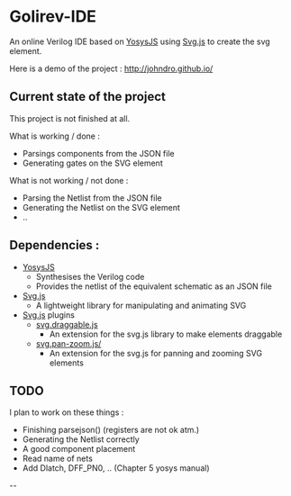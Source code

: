 # Golirev-IDE
An online Verilog IDE based on [YosysJS](http://www.clifford.at/yosys/yosysjs.html) using [Svg.js](http://svgjs.com/) to create the svg element.

Here is a demo of the project : http://johndro.github.io/

## Current state of the project

This project is not finished at all.

What is working / done :
* Parsings components from the JSON file
* Generating gates on the SVG element


What is not working / not done :
* Parsing the Netlist from the JSON file
* Generating the Netlist on the SVG element
* ..

## Dependencies :
* [YosysJS](http://www.clifford.at/yosys/yosysjs.html)
    - Synthesises the Verilog code
    - Provides the netlist of the equivalent schematic as an JSON file
* [Svg.js](http://svgjs.com/)
    - A lightweight library for manipulating and animating SVG
* [Svg.js](http://svgjs.com/) plugins
    - [svg.draggable.js](https://github.com/wout/svg.draggable.js)
      - An extension for the svg.js library to make elements draggable
    - [svg.pan-zoom.js/](https://github.com/jillix/svg.pan-zoom.js/)
      - An extension for the svg.js for panning and zooming SVG elements
 

## TODO

I plan to work on these things : 
* Finishing parsejson() (registers are not ok atm.)
* Generating the Netlist correctly
* A good component placement
* Read name of nets
* Add Dlatch, DFF_PN0, .. (Chapter 5 yosys manual)

--
